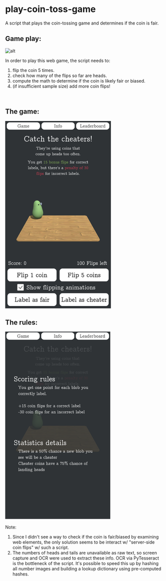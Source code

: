 # play-coin-toss-game
A script that plays the coin-tossing game and determines if the coin is fair.

## Game play:
![alt](https://github.com/ZhongRabbit/play-coin-toss-game/blob/main/src/gameplay.gif)

In order to play this web game, the script needs to:
1. flip the coin 5 times.
2. check how many of the flips so far are heads.
3. compute the math to determine if the coin is likely fair or biased.
4. (if insufficient sample size) add more coin flips!

<br>

## The game:
<img src="https://github.com/ZhongRabbit/play-coin-toss-game/blob/main/src/game_intro.png" alt="game_intro" style="height:600px;"></img>

## The rules:
<img src="https://github.com/ZhongRabbit/play-coin-toss-game/blob/main/src/game_rules.png" alt="game_rules" style="height:600px;"></img>



Note:
1. Since I didn't see a way to check if the coin is fair/biased by examining web elements, the only solution seems to be interact w/ "server-side coin flips" w/ such a script.
2. The numbers of heads and tails are unavailable as raw text, so screen capture and OCR were used to extract these info. OCR via PyTesseract is the bottleneck of the script. It's possible to speed this up by hashing all number images and building a lookup dictionary using pre-computed hashes.
